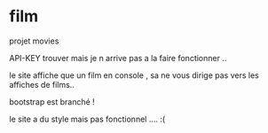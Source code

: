 # film


projet movies 

API-KEY trouver mais je n arrive pas a la faire fonctionner ..

le site affiche que un film en console , sa ne vous dirige pas vers les affiches de films..

bootstrap est branché !

le site a du style mais pas fonctionnel .... :(

